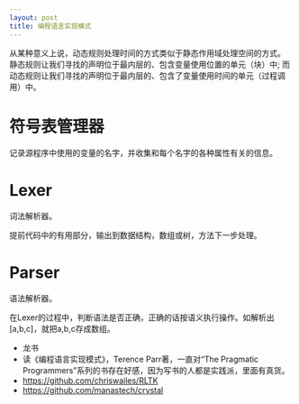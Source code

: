 ```yaml
---
layout: post
title: 编程语言实现模式
---
```


从某种意义上说，动态规则处理时间的方式类似于静态作用域处理空间的方式。
静态规则让我们寻找的声明位于最内层的、包含变量使用位置的单元（块）中;
而动态规则让我们寻找的声明位于最内层的、包含了变量使用时间的单元（过程调用）中。

# 符号表管理器
记录源程序中使用的变量的名字，并收集和每个名字的各种属性有关的信息。



# Lexer
词法解析器。

提前代码中的有用部分，输出到数据结构，数组或树，方法下一步处理。

# Parser
语法解析器。

在Lexer的过程中，判断语法是否正确，正确的话按语义执行操作。如解析出[a,b,c]，就把a,b,c存成数组。


* 龙书
* 读《编程语言实现模式》，Terence Parr著，一直对“The Pragmatic Programmers”系列的书存在好感，因为写书的人都是实践派，里面有真货。
* https://github.com/chriswailes/RLTK
* https://github.com/manastech/crystal